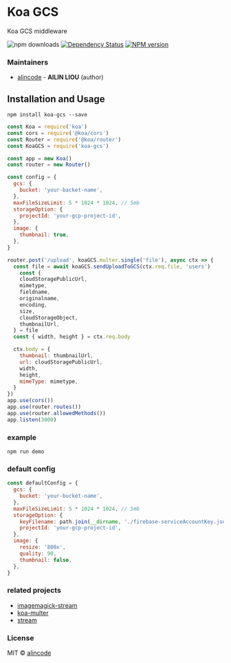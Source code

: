 # Koa GCS

Koa GCS middleware

![npm downloads](https://img.shields.io/npm/dt/koa-gcs.svg)
[![Dependency Status](https://img.shields.io/david/alincode/koa-gcs.svg?style=flat)](https://david-dm.org/alincode/koa-gcs)
[![NPM version][npm-image]][npm-url] 

### Maintainers
- [alincode](https://github.com/alincode) - **AILIN LIOU** (author)

## Installation and Usage

```
npm install koa-gcs --save
```

```js
const Koa = require('koa')
const cors = require('@koa/cors')
const Router = require('@koa/router')
const KoaGCS = require('koa-gcs')

const app = new Koa()
const router = new Router()

const config = {
  gcs: {
    bucket: 'your-backet-name',
  },
  maxFileSizeLimit: 5 * 1024 * 1024, // 5mb
  storageOption: {
    projectId: 'your-gcp-project-id',
  },
  image: {
    thumbnail: true,
  },
}

router.post('/upload', koaGCS.multer.single('file'), async ctx => {
  const file = await koaGCS.sendUploadToGCS(ctx.req.file, 'users')
    const {
    cloudStoragePublicUrl,
    mimetype,
    fieldname,
    originalname,
    encoding,
    size,
    cloudStorageObject,
    thumbnailUrl,
  } = file
  const { width, height } = ctx.req.body

  ctx.body = {
    thumbnail: thumbnailUrl,
    url: cloudStoragePublicUrl,
    width,
    height,
    mimeType: mimetype,
  }
})
app.use(cors())
app.use(router.routes())
app.use(router.allowedMethods())
app.listen(3000)
```

### example

```
npm run demo
```

### default config

```js
const defaultConfig = {
  gcs: {
    bucket: 'your-bucket-name',
  },
  maxFileSizeLimit: 5 * 1024 * 1024, // 5mb
  storageOption: {
    keyFilename: path.join(__dirname, './firebase-serviceAccountKey.json'),
    projectId: 'your-gcp-project-id',
  },
  image: {
    resize: '800x',
    quality: 90,
    thumbnail: false,
  },
}
```

### related projects
* [imagemagick-stream](https://github.com/eivindfjeldstad/imagemagick-stream)
* [koa-multer](https://github.com/koa-modules/multer)
* [stream](https://github.com/juliangruber/stream)

### License
MIT © [alincode](https://github.com/alincode)

[npm-url]: https://npmjs.org/package/koa-gcs
[npm-image]: http://img.shields.io/npm/v/koa-gcs.svg